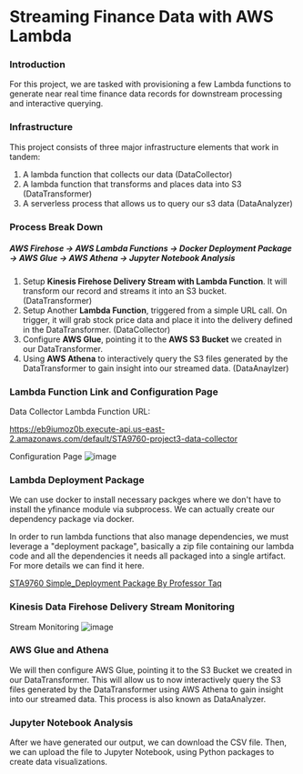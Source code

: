 # Streaming Finance Data with AWS Lambda
### Introduction
For this project, we are tasked with provisioning a few Lambda functions to generate near real time finance data records 
for downstream processing and interactive querying.

### Infrastructure
This project consists of three major infrastructure elements that work in tandem:
1. A lambda function that collects our data (DataCollector)
1. A lambda function that transforms and places data into S3 (DataTransformer)
1. A serverless process that allows us to query our s3 data (DataAnalyzer)

### Process Break Down
##### AWS Firehose -> AWS Lambda Functions -> Docker Deployment Package -> AWS Glue -> AWS Athena -> Jupyter Notebook Analysis
1. Setup **Kinesis Firehose Delivery Stream with Lambda Function**. It will transform our record and streams it into an S3 bucket. (DataTransformer)
2. Setup Another **Lambda Function**, triggered from a simple URL call. On trigger, it will grab stock price data and place it into the delivery defined in the DataTransformer. (DataCollector)
3. Configure **AWS Glue**, pointing it to the **AWS S3 Bucket** we created in our DataTransformer.
4. Using **AWS Athena** to interactively query the S3 files generated by the DataTransformer to gain insight into our streamed data. (DataAnaylzer) 

### Lambda Function Link and Configuration Page
Data Collector Lambda Function URL:

https://eb9iumoz0b.execute-api.us-east-2.amazonaws.com/default/STA9760-project3-data-collector

Configuration Page
![image](https://raw.githubusercontent.com/hailin-du/Streaming-Finance-Data-with-AWS-Lambda/master/Images/Data%20Collector%20Lambda%20%20Function.png)


### Lambda Deployment Package
We can use docker to install necessary packges where we don't have to install the yfinance module via subprocess. We can actually create our dependency package via docker. 

In order to run lambda functions that also manage dependencies, we must leverage a "deployment package", basically a zip file containing our lambda code and all the dependencies it needs all packaged into a single artifact. For more details we can find it here. 

[STA9760 Simple_Deployment Package By Professor Taq](https://github.com/mottaquikarim/STA9760_simple_deployment_package)


### Kinesis Data Firehose Delivery Stream Monitoring

Stream Monitoring
![image](https://raw.githubusercontent.com/hailin-du/Streaming-Finance-Data-with-AWS-Lambda/master/Images/Data%20Monitoring.png)

### AWS Glue and Athena

We will then configure AWS Glue, pointing it to the S3 Bucket we created in our DataTransformer. This will allow us to now interactively query the S3 files generated by the DataTransformer using AWS Athena to gain insight into our streamed data. This process is also known as DataAnalyzer.

### Jupyter Notebook Analysis
After we have generated our output, we can download the CSV file. Then, we can upload the file to Jupyter Notebook, using Python packages to create data visualizations. 
